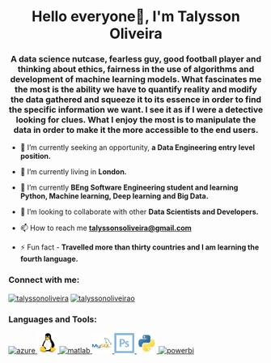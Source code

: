 <h1 align="center">Hello everyone👋, I'm Talysson Oliveira</h1>
<h3 align="center">A data science nutcase, fearless guy, good football player and thinking about ethics, fairness in the use of algorithms and development of machine learning models.
  What fascinates me the most is the ability we have to quantify reality and modify the data gathered and squeeze it to its essence in order to find the specific information we want. I see it as if I were a detective looking for clues. What I enjoy the most is to manipulate the data in order to make it the more accessible to the end users.</h3>

- 🔭 I’m currently seeking an opportunity, **a Data Engineering entry level position.**

- 🏡 I’m currently living in **London.**

- 🌱 I’m currently **BEng Software Engineering student and learning Python, Machine learning, Deep learning and Big Data.**

- 👯 I’m looking to collaborate with other **Data Scientists and Developers.**

- 📫 How to reach me **talyssonsoliveira@gmail.com**

- ⚡ Fun fact - **Travelled more than thirty countries and I am learning the fourth language.**

<h3 align="left">Connect with me:</h3>
<p align="left">
<a href="https://linkedin.com/in/talyssonoliveira" target="blank"><img align="center" src="https://raw.githubusercontent.com/rahuldkjain/github-profile-readme-generator/master/src/images/icons/Social/linked-in-alt.svg" alt="talyssonoliveira" height="30" width="40" /></a>
<a href="https://instagram.com/talyssonoliveirao" target="blank"><img align="center" src="https://raw.githubusercontent.com/rahuldkjain/github-profile-readme-generator/master/src/images/icons/Social/instagram.svg" alt="talyssonoliveirao" height="30" width="40" /></a>
</p>

<h3 align="left">Languages and Tools:</h3>
<p align="left"> <a href="https://azure.microsoft.com/en-in/" target="_blank" rel="noreferrer"> <img src="https://www.vectorlogo.zone/logos/microsoft_azure/microsoft_azure-icon.svg" alt="azure" width="40" height="40"/> </a> <a href="https://www.linux.org/" target="_blank" rel="noreferrer"> <img src="https://raw.githubusercontent.com/devicons/devicon/master/icons/linux/linux-original.svg" alt="linux" width="40" height="40"/> </a> <a href="https://www.mathworks.com/" target="_blank" rel="noreferrer"> <img src="https://upload.wikimedia.org/wikipedia/commons/2/21/Matlab_Logo.png" alt="matlab" width="40" height="40"/> </a> <a href="https://www.mysql.com/" target="_blank" rel="noreferrer"> <img src="https://raw.githubusercontent.com/devicons/devicon/master/icons/mysql/mysql-original-wordmark.svg" alt="mysql" width="40" height="40"/> </a> <a href="https://www.photoshop.com/en" target="_blank" rel="noreferrer"> <img src="https://raw.githubusercontent.com/devicons/devicon/master/icons/photoshop/photoshop-line.svg" alt="photoshop" width="40" height="40"/> </a> <a href="https://www.python.org" target="_blank" rel="noreferrer"> <img src="https://raw.githubusercontent.com/devicons/devicon/master/icons/python/python-original.svg" alt="python" width="40" height="40"/> </a> <a href="https://powerbi.microsoft.com/en-us/" target="_blank" rel="noreferrer"> <img src="https://www.vectorlogo.zone/logos/microsoft_powerbi/microsoft_powerbi-icon.svg" alt="powerbi" width="40" height="40"/> </a></p>
